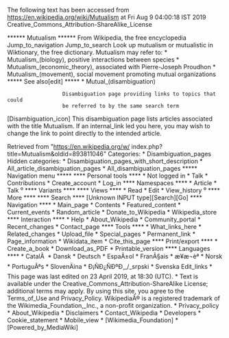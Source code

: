 The following text has been accessed from https://en.wikipedia.org/wiki/Mutualism at Fri Aug 9 04:00:18 IST 2019
Creative_Commons_Attribution-ShareAlike_License




















****** Mutualism ******
From Wikipedia, the free encyclopedia
Jump_to_navigation Jump_to_search
 Look up mutualism or mutualistic in Wiktionary, the free dictionary.
Mutualism may refer to:
    * Mutualism_(biology), positive interactions between species
    * Mutualism_(economic_theory), associated with Pierre-Joseph Proudhon
    * Mutualism_(movement), social movement promoting mutual organizations
***** See also[edit] *****
    * Mutual_(disambiguation)

                      Disambiguation page providing links to topics that could
                      be referred to by the same search term
[Disambiguation_icon] This disambiguation page lists articles associated with
                      the title Mutualism.
                      If an internal_link led you here, you may wish to change
                      the link to point directly to the intended article.

Retrieved from "https://en.wikipedia.org/w/
index.php?title=Mutualism&oldid=893811046"
Categories:
    * Disambiguation_pages
Hidden categories:
    * Disambiguation_pages_with_short_description
    * All_article_disambiguation_pages
    * All_disambiguation_pages
***** Navigation menu *****
**** Personal tools ****
    * Not logged in
    * Talk
    * Contributions
    * Create_account
    * Log_in
**** Namespaces ****
    * Article
    * Talk
⁰
**** Variants ****
**** Views ****
    * Read
    * Edit
    * View_history
⁰
**** More ****
**** Search ****
[Unknown INPUT type][Search][Go]
**** Navigation ****
    * Main_page
    * Contents
    * Featured_content
    * Current_events
    * Random_article
    * Donate_to_Wikipedia
    * Wikipedia_store
**** Interaction ****
    * Help
    * About_Wikipedia
    * Community_portal
    * Recent_changes
    * Contact_page
**** Tools ****
    * What_links_here
    * Related_changes
    * Upload_file
    * Special_pages
    * Permanent_link
    * Page_information
    * Wikidata_item
    * Cite_this_page
**** Print/export ****
    * Create_a_book
    * Download_as_PDF
    * Printable_version
**** Languages ****
    * CatalÃ 
    * Dansk
    * Deutsch
    * EspaÃ±ol
    * FranÃ§ais
    * æ¥æ¬èª
    * Norsk
    * PortuguÃªs
    * SlovenÄina
    * Ð¡ÑÐ¿ÑÐºÐ¸_/_srpski
    * Svenska
Edit_links
    * This page was last edited on 23 April 2019, at 18:30 (UTC).
    * Text is available under the Creative_Commons_Attribution-ShareAlike
      License; additional terms may apply. By using this site, you agree to the
      Terms_of_Use and Privacy_Policy. WikipediaÂ® is a registered trademark of
      the Wikimedia_Foundation,_Inc., a non-profit organization.
    * Privacy_policy
    * About_Wikipedia
    * Disclaimers
    * Contact_Wikipedia
    * Developers
    * Cookie_statement
    * Mobile_view
    * [Wikimedia_Foundation]
    * [Powered_by_MediaWiki]
